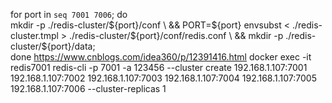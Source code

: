 for port in `seq 7001 7006`; do \
  mkdir -p ./redis-cluster/${port}/conf \
  && PORT=${port} envsubst < ./redis-cluster.tmpl > ./redis-cluster/${port}/conf/redis.conf \
  && mkdir -p ./redis-cluster/${port}/data; \
done
https://www.cnblogs.com/idea360/p/12391416.html
docker exec -it redis7001 redis-cli -p 7001 -a 123456 --cluster create 192.168.1.107:7001 192.168.1.107:7002 192.168.1.107:7003 192.168.1.107:7004 192.168.1.107:7005 192.168.1.107:7006 --cluster-replicas 1
